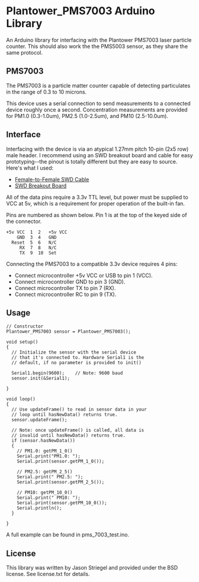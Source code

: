 # Plantower_PMS7003 Arduino Library

An Arduino library for interfacing with the Plantower PMS7003 laser
particle counter. This should also work the the PMS5003 sensor,
as they share the same protocol.

## PMS7003

The PMS7003 is a particle matter counter capable of detecting
particulates in the range of 0.3 to 10 microns.

This device uses a serial connection to send measurements to a
connected device roughly once a second. Concentration measurements
are provided for PM1.0 (0.3-1.0um), PM2.5 (1.0-2.5um), and PM10
(2.5-10.0um).

## Interface

Interfacing with the device is via an atypical 1.27mm pitch 10-pin
(2x5 row) male header. I recommend using an SWD breakout board and
cable for easy prototyping--the pinout is totally different but they
are easy to source. Here's what I used:

 - [Female-to-Female SWD Cable](https://www.adafruit.com/product/1675)
 - [SWD Breakout Board](https://www.adafruit.com/product/2743)

All of the data pins require a 3.3v TTL level, but power must be
supplied to VCC at 5v, which is a requirement for proper operation
of the built-in fan.

Pins are numbered as shown below. Pin 1 is at the top of the keyed
side of the connector.

    +5v VCC  1  2   +5v VCC
        GND  3  4   GND
      Reset  5  6   N/C
         RX  7  8   N/C
         TX  9  10  Set

Connecting the PMS7003 to a compatible 3.3v device requires 4 pins:

 - Connect microcontroller +5v VCC or USB to pin 1 (VCC).
 - Connect microcontroller GND to pin 3  (GND).
 - Connect microcontroller TX to pin 7 (RX).
 - Connect microcontroller RC to pin 9 (TX).

## Usage

    // Constructor
    Plantower_PMS7003 sensor = Plantower_PMS7003();

    void setup()
    {
      // Initialize the sensor with the serial device
      // that it's connected to. Hardware Serial1 is the
      // default, if no parameter is provided to init()

      Serial1.begin(9600);    // Note: 9600 baud
      sensor.init(&Serial1);

    }

    void loop()
    {
      // Use updateFrame() to read in sensor data in your
      // loop until hasNewData() returns true.
      sensor.updateFrame();

      // Note: once updateFrame() is called, all data is
      // invalid until hasNewData() returns true.
      if (sensor.hasNewData())
      {
        // PM1.0: getPM_1_0() 
        Serial.print("PM1.0: ");
        Serial.print(sensor.getPM_1_0());
        
        // PM2.5: getPM_2_5()
        Serial.print(" PM2.5: ");
        Serial.print(sensor.getPM_2_5());
        
        // PM10: getPM_10_0()
        Serial.print(" PM10: ");
        Serial.print(sensor.getPM_10_0());
        Serial.println();
      }

    }

A full example can be found in pms_7003_test.ino.


## License

This library was written by Jason Striegel and provided
under the BSD license. See license.txt for details.

